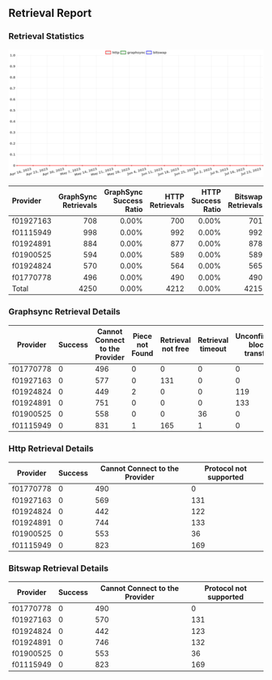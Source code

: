 ## Retrieval Report
### Retrieval Statistics
<img src="https://raw.githubusercontent.com/data-preservation-programs/filplus-checker-assets/main/filecoin-project/filecoin-plus-large-datasets/issues/311/1690236221937.png"/>

| Provider  | GraphSync Retrievals | GraphSync Success Ratio | HTTP Retrievals | HTTP Success Ratio | Bitswap Retrievals | Bitswap Success Ratio |
| :-------- | -------------------: | ----------------------: | --------------: | -----------------: | -----------------: | --------------------: |
| f01927163 |                  708 |                   0.00% |             700 |              0.00% |                701 |                 0.00% |
| f01115949 |                  998 |                   0.00% |             992 |              0.00% |                992 |                 0.00% |
| f01924891 |                  884 |                   0.00% |             877 |              0.00% |                878 |                 0.00% |
| f01900525 |                  594 |                   0.00% |             589 |              0.00% |                589 |                 0.00% |
| f01924824 |                  570 |                   0.00% |             564 |              0.00% |                565 |                 0.00% |
| f01770778 |                  496 |                   0.00% |             490 |              0.00% |                490 |                 0.00% |
| Total     |                 4250 |                   0.00% |            4212 |              0.00% |               4215 |                 0.00% |

### Graphsync Retrieval Details
| Provider  | Success | Cannot Connect to the Provider | Piece not Found | Retrieval not free | Retrieval timeout | Unconfirmed block transfer |
| --------- | ------- | ------------------------------ | --------------- | ------------------ | ----------------- | -------------------------- |
| f01770778 | 0       | 496                            | 0               | 0                  | 0                 | 0                          |
| f01927163 | 0       | 577                            | 0               | 131                | 0                 | 0                          |
| f01924824 | 0       | 449                            | 2               | 0                  | 0                 | 119                        |
| f01924891 | 0       | 751                            | 0               | 0                  | 0                 | 133                        |
| f01900525 | 0       | 558                            | 0               | 0                  | 36                | 0                          |
| f01115949 | 0       | 831                            | 1               | 165                | 1                 | 0                          |

### Http Retrieval Details
| Provider  | Success | Cannot Connect to the Provider | Protocol not supported |
| --------- | ------- | ------------------------------ | ---------------------- |
| f01770778 | 0       | 490                            | 0                      |
| f01927163 | 0       | 569                            | 131                    |
| f01924824 | 0       | 442                            | 122                    |
| f01924891 | 0       | 744                            | 133                    |
| f01900525 | 0       | 553                            | 36                     |
| f01115949 | 0       | 823                            | 169                    |

### Bitswap Retrieval Details
| Provider  | Success | Cannot Connect to the Provider | Protocol not supported |
| --------- | ------- | ------------------------------ | ---------------------- |
| f01770778 | 0       | 490                            | 0                      |
| f01927163 | 0       | 570                            | 131                    |
| f01924824 | 0       | 442                            | 123                    |
| f01924891 | 0       | 746                            | 132                    |
| f01900525 | 0       | 553                            | 36                     |
| f01115949 | 0       | 823                            | 169                    |
